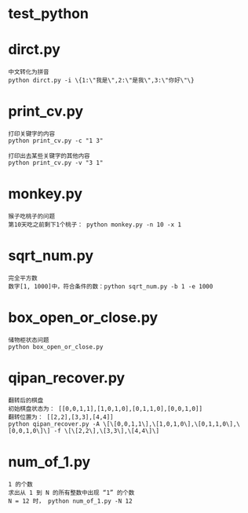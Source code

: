 # test_python

# dirct.py
    中文转化为拼音
    python dirct.py -i \{1:\"我是\",2:\"是我\",3:\"你好\"\}

# print_cv.py
    打印关键字的内容
    python print_cv.py -c "1 3"
    
    打印出去某些关键字的其他内容
    python print_cv.py -v "3 1"

# monkey.py
    猴子吃桃子的问题
    第10天吃之前剩下1个桃子： python monkey.py -n 10 -x 1

# sqrt_num.py
    完全平方数
    数字[1, 1000]中，符合条件的数：python sqrt_num.py -b 1 -e 1000

# box_open_or_close.py
    储物柜状态问题
    python box_open_or_close.py

# qipan_recover.py
    翻转后的棋盘
    初始棋盘状态为： [[0,0,1,1],[1,0,1,0],[0,1,1,0],[0,0,1,0]]
    翻转位置为： [[2,2],[3,3],[4,4]]
    python qipan_recover.py -A \[\[0,0,1,1\],\[1,0,1,0\],\[0,1,1,0\],\[0,0,1,0\]\] -f \[\[2,2\],\[3,3\],\[4,4\]\]

# num_of_1.py
    1 的个数
    求出从 1 到 N 的所有整数中出现 “1” 的个数
    N = 12 时， python num_of_1.py -N 12